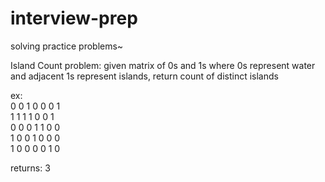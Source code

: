 # interview-prep
solving practice problems~

Island Count problem: given matrix of 0s and 1s where 0s represent water and adjacent 1s represent islands, return count of distinct islands

ex:  
0 0 1 0 0 0 1  
1 1 1 1 0 0 1  
0 0 0 1 1 0 0  
1 0 0 1 0 0 0  
1 0 0 0 0 1 0  

returns: 3

